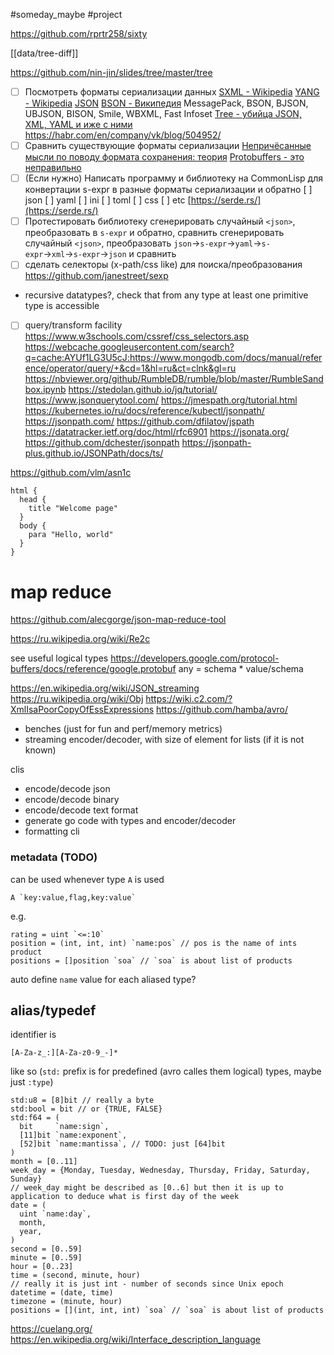 #someday_maybe #project

https://github.com/rprtr258/sixty

[[data/tree-diff]]

https://github.com/nin-jin/slides/tree/master/tree

- [ ]  Посмотреть форматы сериализации данных
    [SXML - Wikipedia](https://en.wikipedia.org/wiki/SXML) 
    [YANG - Wikipedia](https://en.wikipedia.org/wiki/YANG)
    [JSON](https://www.json.org/json-en.html) 
    [BSON - Википедия](https://ru.wikipedia.org/wiki/BSON)
    MessagePack, BSON, BJSON, UBJSON, BISON, Smile, WBXML, Fast Infoset
    [Tree - убийца JSON, XML, YAML и иже с ними](https://habr.com/en/post/248147/) 
    https://habr.com/en/company/vk/blog/504952/
- [ ]  Сравнить существующие форматы сериализации
    [Непричёсанные мысли по поводу формата сохранения: теория](https://habr.com/en/post/343078/) 
    [Protobuffers - это неправильно](https://habr.com/en/post/427265/)
- [ ]  (Если нужно) Написать программу и библиотеку на CommonLisp для конвертации s-expr в разные форматы сериализации и обратно
    [ ] json
    [ ] yaml
    [ ] ini
    [ ] toml
    [ ] css
    [ ] etc
    [https://serde.rs/](https://serde.rs/)
- [ ]  Протестировать библиотеку
    сгенерировать случайный `<json>`, преобразовать в `s-expr` и обратно, сравнить 
    сгенерировать случайный `<json>`, преобразовать `json`→`s-expr`→`yaml`→`s-expr`→`xml`→`s-expr`→`json` и сравнить
- [ ]  сделать селекторы (x-path/css like) для поиска/преобразования
https://github.com/janestreet/sexp
- recursive datatypes?, check that from any type at least one primitive type is accessible
- [ ] query/transform facility
    https://www.w3schools.com/cssref/css_selectors.asp
    https://webcache.googleusercontent.com/search?q=cache:AYUf1LG3U5cJ:https://www.mongodb.com/docs/manual/reference/operator/query/+&cd=1&hl=ru&ct=clnk&gl=ru
    https://nbviewer.org/github/RumbleDB/rumble/blob/master/RumbleSandbox.ipynb
    https://stedolan.github.io/jq/tutorial/
    https://www.jsonquerytool.com/
      https://jmespath.org/tutorial.html
      https://kubernetes.io/ru/docs/reference/kubectl/jsonpath/
      https://jsonpath.com/
      https://github.com/dfilatov/jspath
      https://datatracker.ietf.org/doc/html/rfc6901
      https://jsonata.org/
      https://github.com/dchester/jsonpath
      https://jsonpath-plus.github.io/JSONPath/docs/ts/

https://github.com/vlm/asn1c

```
html {
  head {
    title "Welcome page"
  }
  body {
    para "Hello, world"
  }
}
```

# map reduce
https://github.com/alecgorge/json-map-reduce-tool

https://ru.wikipedia.org/wiki/Re2c

see useful logical types
    https://developers.google.com/protocol-buffers/docs/reference/google.protobuf
any = schema * value/schema

https://en.wikipedia.org/wiki/JSON_streaming
https://ru.wikipedia.org/wiki/Obj
https://wiki.c2.com/?XmlIsaPoorCopyOfEssExpressions
https://github.com/hamba/avro/

- benches (just for fun and perf/memory metrics)
- streaming encoder/decoder, with size of element for lists (if it is not known)

clis
- encode/decode json
- encode/decode binary
- encode/decode text format
- generate go code with types and encoder/decoder
- formatting cli

### metadata (TODO)
can be used whenever type `A` is used
```
A `key:value,flag,key:value`
```
e.g.
```
rating = uint `<=:10`
position = (int, int, int) `name:pos` // pos is the name of ints product
positions = []position `soa` // `soa` is about list of products
```
auto define `name` value for each aliased type?
## alias/typedef
identifier is
```
[A-Za-z_:][A-Za-z0-9_-]*
```
like so (`std:` prefix is for predefined (avro calles them logical) types, maybe just `:type`)
```
std:u8 = [8]bit // really a byte
std:bool = bit // or {TRUE, FALSE}
std:f64 = (
  bit     `name:sign`,
  [11]bit `name:exponent`,
  [52]bit `name:mantissa`, // TODO: just [64]bit
)
month = [0..11]
week_day = {Monday, Tuesday, Wednesday, Thursday, Friday, Saturday, Sunday}
// week_day might be described as [0..6] but then it is up to application to deduce what is first day of the week
date = (
  uint `name:day`,
  month,
  year,
)
second = [0..59]
minute = [0..59]
hour = [0..23]
time = (second, minute, hour)
// really it is just int - number of seconds since Unix epoch
datetime = (date, time)
timezone = (minute, hour)
positions = [](int, int, int) `soa` // `soa` is about list of products
```

https://cuelang.org/
https://en.wikipedia.org/wiki/Interface_description_language